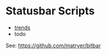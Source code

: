 # Statusbar Scripts

- [trends](https://github.com/ihsanturk/trends)
- todo

See: https://github.com/matryer/bitbar
